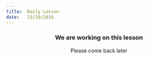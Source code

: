 ```yaml
---
title:  Daily Lesson
date:   15/10/2018
---
```


### <center>We are working on this lesson</center>
<center>Please come back later</center>